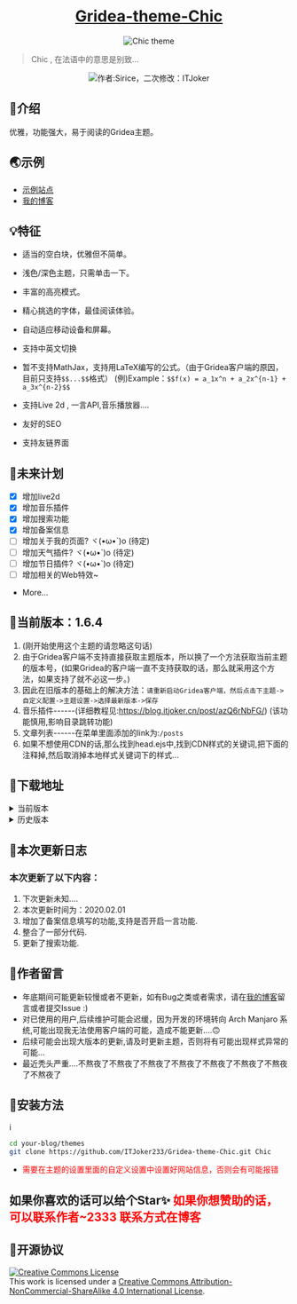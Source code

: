 
<h1 align="center"><a href="https://github.com/ITJoker233/Gridea-theme-Chic" target="_blank">Gridea-theme-Chic</a></h1>
<p align="center">
<img src="https://i.loli.net/2020/01/04/7J4ciEQjwsqK61X.png" alt="Chic theme">
</p>

> Chic , 在法语中的意思是别致...
<p align="center">
<img alt="作者:Sirice，二次修改：ITJoker" src="https://github.com/ITJoker233/Gridea-theme-Chic"/>
</p>

## 🎈介绍
优雅，功能强大，易于阅读的Gridea主题。

## 🌏示例
- [示例站点](https://blog.itjoker.cn)
- [我的博客](https://blog.itjoker.cn)

## 💡特征
- 适当的空白块，优雅但不简单。

- 浅色/深色主题，只需单击一下。

- 丰富的高亮模式。

- 精心挑选的字体，最佳阅读体验。

- 自动适应移动设备和屏幕。

- 支持中英文切换

- 暂不支持MathJax，支持用LaTeX编写的公式。（由于Gridea客户端的原因，目前只支持```$$...$$```格式） (例)Example：```$$f(x) = a_1x^n + a_2x^{n-1} + a_3x^{n-2}$$```

- 支持Live 2d , 一言API,音乐播放器....

- 友好的SEO

- 支持友链界面

## 📜未来计划

- [x] 增加live2d
- [x] 增加音乐插件
- [x] 增加搜索功能
- [x] 增加备案信息
- [ ] 增加关于我的页面? ヾ(•ω•`)o (待定)
- [ ] 增加天气插件? ヾ(•ω•`)o (待定)
- [ ] 增加节日插件? ヾ(•ω•`)o (待定)
- [ ] 增加相关的Web特效~
- More...

## 📌当前版本：1.6.4

1. (刚开始使用这个主题的请忽略这句话)
2. 由于Gridea客户端不支持直接获取主题版本，所以换了一个方法获取当前主题的版本号，(如果Gridea的客户端一直不支持获取的话，那么就采用这个方法，如果支持了就不必这一步。)
3. 因此在旧版本的基础上的解决方法：```请重新启动Gridea客户端，然后点击下主题->自定义配置->主题设置->选择最新版本->保存```
4. 音乐插件------(详细教程见:https://blog.itjoker.cn/post/azQ6rNbFG/) (该功能慎用,影响目录跳转功能)
5. 文章列表------在菜单里面添加的link为:```/posts```
6. 如果不想使用CDN的话,那么找到head.ejs中,找到CDN样式的关键词,把下面的注释掉,然后取消掉本地样式关键词下的样式...

## 🌈下载地址

<details>
<summary>当前版本</summary>

- [v1.6.4(当前版本)](https://github.com/ITJoker233/Gridea-theme-Chic/releases/tag/1.6.4)
</details>

<details>
<summary>历史版本</summary>

- [v1.6.3](https://github.com/ITJoker233/Gridea-theme-Chic/releases/tag/1.6.3)
- [v1.6.2](https://github.com/ITJoker233/Gridea-theme-Chic/releases/tag/1.6.2)
- [v1.6.1](https://github.com/ITJoker233/Gridea-theme-Chic/releases/tag/1.6.1)
- [v1.6.0](https://github.com/ITJoker233/Gridea-theme-Chic/releases/tag/1.6.0)
- [v1.5.9](https://github.com/ITJoker233/Gridea-theme-Chic/releases/tag/1.5.9)
- [v1.5.8](https://github.com/ITJoker233/Gridea-theme-Chic/releases/tag/1.5.8)
- [v1.5.7](https://github.com/ITJoker233/Gridea-theme-Chic/releases/tag/1.5.7)
- [v1.5.6](https://github.com/ITJoker233/Gridea-theme-Chic/releases/tag/1.5.6)
- [v1.5.5](https://github.com/ITJoker233/Gridea-theme-Chic/releases/tag/1.5.5)
- [v1.5.4](https://github.com/ITJoker233/Gridea-theme-Chic/releases/tag/1.5.4)
- [v1.5.3](https://github.com/ITJoker233/Gridea-theme-Chic/releases/tag/1.5.3)
- [v1.5.2](https://github.com/ITJoker233/Gridea-theme-Chic/releases/tag/1.5.2)
- [v1.5.1](https://github.com/ITJoker233/Gridea-theme-Chic/releases/tag/1.5.1)
- [v1.5.0](https://github.com/ITJoker233/Gridea-theme-Chic/releases/tag/1.5.0)
- [v1.4.9](https://github.com/ITJoker233/Gridea-theme-Chic/releases/tag/1.4.9)
- [v1.4.8](https://github.com/ITJoker233/Gridea-theme-Chic/releases/tag/1.4.8)
- [v1.4.7](https://github.com/ITJoker233/Gridea-theme-Chic/releases/tag/1.4.7)
- [v1.4.6](https://github.com/ITJoker233/Gridea-theme-Chic/releases/tag/1.4.6)
- [v1.4.5](https://github.com/ITJoker233/Gridea-theme-Chic/releases/tag/1.4.5)
- [v1.4.3](https://github.com/ITJoker233/Gridea-theme-Chic/releases/tag/1.4.3)
- [v1.4.2](https://github.com/ITJoker233/Gridea-theme-Chic/releases/tag/1.4.2)
</details>

## 🔖本次更新日志
### 本次更新了以下内容：
1. 下次更新未知....
2. 本次更新时间为：2020.02.01
3. 增加了备案信息填写的功能,支持是否开启一言功能.
4. 整合了一部分代码.
5. 更新了搜索功能.

## 📢作者留言

- 年底期间可能更新较慢或者不更新，如有Bug之类或者需求，请在[我的博客](https://blog.itjoker.cn/post/about/)留言或者提交Issue :)
- 对已使用的用户,后续维护可能会迟缓，因为开发的环境转向 Arch Manjaro 系统,可能出现我无法使用客户端的可能，造成不能更新....🙃
- 后续可能会出现大版本的更新,请及时更新主题，否则将有可能出现样式异常的可能...
- 最近秃头严重....不熬夜了不熬夜了不熬夜了不熬夜了不熬夜了不熬夜了不熬夜了不熬夜了

## 🔧安装方法
i
```bash
cd your-blog/themes
git clone https://github.com/ITJoker233/Gridea-theme-Chic.git Chic
```
- <font color='red'>需要在主题的设置里面的自定义设置中设置好网站信息，否则会有可能报错</font>

## 如果你喜欢的话可以给个Star✨ <font color='red'>如果你想赞助的话，可以联系作者~2333 联系方式在博客</font>

## 📃开源协议
<a rel="license" href="http://creativecommons.org/licenses/by-nc-sa/4.0/"><img alt="Creative Commons License" style="border-width:0" src="https://i.creativecommons.org/l/by-nc-sa/4.0/88x31.png" /></a><br />This work is licensed under a <a rel="license" href="http://creativecommons.org/licenses/by-nc-sa/4.0/">Creative Commons Attribution-NonCommercial-ShareAlike 4.0 International License</a>.
